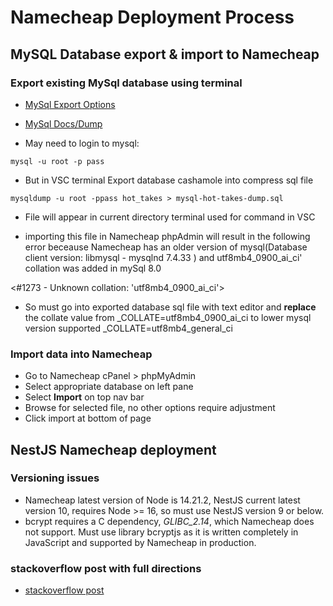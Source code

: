 # Namecheap Deployment Process


## MySQL Database export & import to Namecheap

### Export existing MySql database using terminal

- [MySql Export Options](https://hevodata.com/learn/mysql-export-to-csv/)
- [MySql Docs/Dump](https://dev.mysql.com/doc/refman/8.0/en/mysqldump.html) 

- May need to login to mysql:
```
mysql -u root -p pass
```
- But in VSC terminal Export database cashamole into compress sql file
```
mysqldump -u root -ppass hot_takes > mysql-hot-takes-dump.sql
```

- File will appear in current directory terminal used for command in VSC

- importing this file in Namecheap phpAdmin will result in the following error beceause Namecheap has an older version of mysql(Database client version: libmysql - mysqlnd 7.4.33 ) and utf8mb4_0900_ai_ci' collation was added in mySql 8.0

<#1273 - Unknown collation: 'utf8mb4_0900_ai_ci'>

- So must go into exported database sql file with text editor and **replace** the collate value from _COLLATE=utf8mb4_0900_ai_ci to lower mysql version supported _COLLATE=utf8mb4_general_ci

### Import data into Namecheap
- Go to Namecheap cPanel > phpMyAdmin
- Select appropriate database on left pane
- Select **Import** on top nav bar
- Browse for selected file, no other options require adjustment
- Click import at bottom of page

## NestJS Namecheap deployment


### Versioning issues
- Namecheap latest version of Node is 14.21.2, NestJS current latest version 10, requires Node >= 16, so must use NestJS version 9 or below.
- bcrypt requires a C dependency, _GLIBC_2.14_, which Namecheap does not support. Must use library bcryptjs as it is written completely in JavaScript and supported by Namecheap in production.

### stackoverflow post with full directions

- [stackoverflow post](https://stackoverflow.com/questions/77768040/deploy-nestjs-server-api-in-namecheap-cpanel)